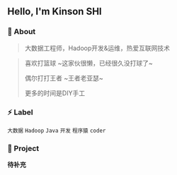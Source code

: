 ## Hello, I'm Kinson SHI

### :eyes: About
> 大数据工程师，Hadoop开发&运维，热爱互联网技术

> 喜欢打篮球 ~这家伙很懒，已经很久没打球了~
>
> 偶尔打打王者 ~王者老亚瑟~
>
> 更多的时间是DIY手工

### :zap: Label

`大数据`  `Hadoop`  `Java`  `开发`  `程序猿`  `coder`

### :pushpin: Project

**待补充**
